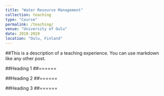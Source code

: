 ```yaml
---
title: "Water Resource Management"
collection: teaching
type: "Course"
permalink: /teaching/
venue: "University of Oulu"
date: 2018-2019
location: "Oulu, Finland"
---
```


##This is a description of a teaching experience. You can use markdown like any other post.

##Heading 1
##======

##Heading 2
##======

##Heading 3
##======
